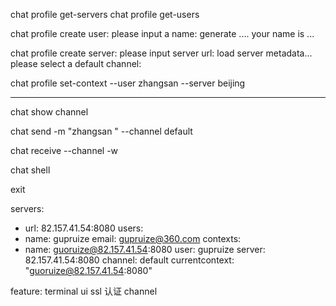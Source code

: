 chat profile get-servers
chat profile get-users 

chat profile create user:
    please input a name: 
    generate ....
    your name is ...

chat profile create server:
    please input server url:
    load server metadata...
    please select a default channel:
    


chat profile set-context --user zhangsan --server beijing


-----------------------------

chat show channel


chat send -m "zhangsan " --channel default

chat receive --channel -w 

chat shell 

exit






servers:
- url: 82.157.41.54:8080
  users:
- name: gupruize
  email: gupruize@360.com
  contexts:
- name: guoruize@82.157.41.54:8080
  user: gupruize
  server: 82.157.41.54:8080
  channel: default
currentcontext: "guoruize@82.157.41.54:8080"

feature:
    terminal ui 
    ssl 认证
    channel 






